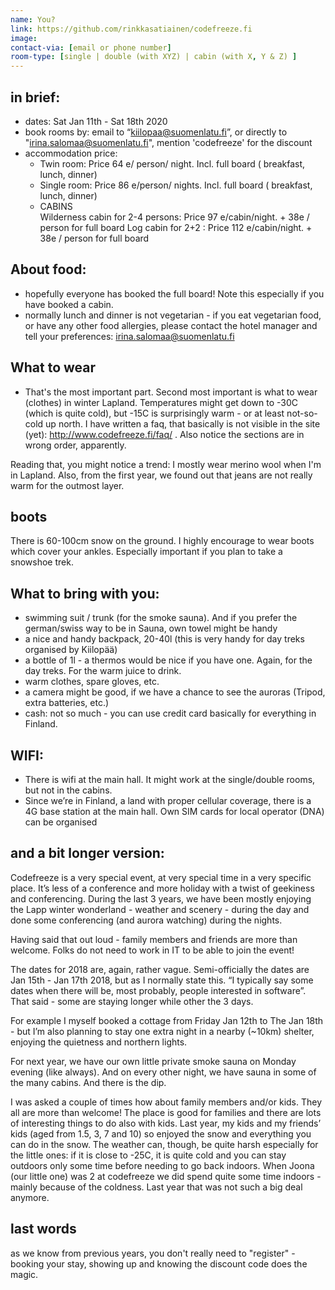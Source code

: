 ```yaml
---
name: You?
link: https://github.com/rinkkasatiainen/codefreeze.fi
image: 
contact-via: [email or phone number]
room-type: [single | double (with XYZ) | cabin (with X, Y & Z) ]
---
```


## in brief: 
 * dates: Sat Jan 11th - Sat 18th 2020
 * book rooms by: email to “kiilopaa@suomenlatu.fi”, or directly to "irina.salomaa@suomenlatu.fi", mention 'codefreeze' for the discount
 * accommodation price:
    *  Twin room: Price 64 e/ person/ night. Incl. full board ( breakfast, lunch, dinner)
    *  Single room: Price 86 e/person/ nights. Incl. full board ( breakfast, lunch, dinner)
    * CABINS   
      Wilderness cabin for 2-4 persons: Price 97 e/cabin/night.  + 38e / person for full board
      Log cabin for 2+2 : Price 112 e/cabin/night.  + 38e / person for full board


## About food:
 * hopefully everyone has booked the full board! Note this especially if you have booked a cabin. 
 * normally lunch and dinner is not vegetarian - if you eat vegetarian food, or have any other food allergies, please contact the hotel manager and tell your preferences:  irina.salomaa@suomenlatu.fi

## What to wear 
 * That's the most important part. Second most important is what to wear (clothes) in winter Lapland. Temperatures might get down to -30C (which is quite cold), but -15C is surprisingly warm - or at least not-so-cold up north.  I have written a faq, that basically is not visible in the site (yet): http://www.codefreeze.fi/faq/ . Also notice the sections are in wrong order, apparently.

Reading that, you might notice a trend: I mostly wear merino wool when I'm in Lapland. Also, from the first year, we found out that jeans are not really warm for the outmost layer.

## boots
There is 60-100cm snow on the ground. I highly encourage to wear boots which cover your ankles. Especially important if you plan to take a snowshoe trek.

## What to bring with you:
 * swimming suit / trunk (for the smoke sauna). And if you prefer the german/swiss way to be in Sauna, own towel might be handy 
 * a nice and handy backpack, 20-40l (this is very handy for day treks organised by Kiilopää)
 * a bottle of 1l - a thermos would be nice if you have one. Again, for the day treks. For the warm juice to drink.
 * warm clothes, spare gloves, etc.
 * a camera might be good, if we have a chance to see the auroras (Tripod, extra batteries, etc.)
 * cash: not so much - you can use credit card basically for everything in Finland.

## WIFI:
 * There is wifi at the main hall. It might work at the single/double rooms, but not in the cabins.
 * Since we’re in Finland, a land with proper cellular coverage, there is a 4G base station at the main hall. Own SIM cards for local operator (DNA) can be organised

## and a bit longer version:

Codefreeze is a very special event, at very special time in a very specific place. It’s less of a conference and more holiday with a twist of geekiness and conferencing. During the last 3 years, we have been mostly enjoying the Lapp winter wonderland - weather and scenery - during the day and done some conferencing (and aurora watching) during the nights. 

Having said that out loud - family members and friends are more than welcome. Folks do not need to work in IT to be able to join the event!

The dates for 2018 are, again, rather vague. Semi-officially the dates are Jan 15th - Jan 17th 2018, but as I normally state this. “I typically say some dates when there will be, most probably, people interested in software”. 
That said - some are staying longer while other the 3 days.

For example I myself booked a cottage from Friday Jan 12th to The Jan 18th - but I’m also planning to stay one extra night in a nearby (~10km) shelter, enjoying the quietness and northern lights. 

For next year, we have our own little private smoke sauna on Monday evening (like always). And on every other night, we have sauna in some of the many cabins. And there is the dip.

I was asked a couple of times how about family members and/or kids. They all are more than welcome! The place is good for families and there are lots of interesting things to do also with kids. Last year, my kids and my friends’ kids (aged from 1.5, 3, 7 and 10) so enjoyed the snow and everything you can do in the snow. 
The weather can, though, be quite harsh especially for the little ones: if it is close to -25C, it is quite cold and you can stay outdoors only some time before needing to go back indoors. When Joona (our little one) was 2 at codefreeze we did spend quite some time indoors - mainly because of the coldness. Last year that was not such a big deal anymore.


## last words
as we know from previous years, you don't really need to "register" - booking your stay, showing up and knowing the discount code does the magic.
